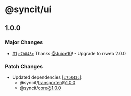 # @syncit/ui

## 1.0.0

### Major Changes

- [#1](https://github.com/rrweb-io/syncit/pull/1) [`c7b843c`](https://github.com/rrweb-io/syncit/commit/c7b843c249bfa61e58463224e19b030a0761abba) Thanks [@Juice10](https://github.com/Juice10)! - Upgrade to rrweb 2.0.0

### Patch Changes

- Updated dependencies [[`c7b843c`](https://github.com/rrweb-io/syncit/commit/c7b843c249bfa61e58463224e19b030a0761abba)]:
  - @syncit/transporter@1.0.0
  - @syncit/core@1.0.0

